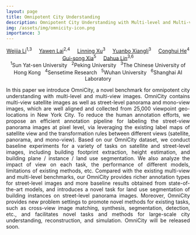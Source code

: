 ```yaml
---
layout: page
title: Omnipotent City Understanding
description: Omnipotent City Understanding with Multi-level and Multi-view Images
img: /assets/img/omnicity-icon.png
importance: 3
---
```





<center>
<td colspan="5" id="authors">
<a href="http://liweijia.github.io">Weijia Li</a><sup>1,3</sup> &nbsp;&nbsp;&nbsp;
<a href="https://liweijia.github.io/projects/building_3d/">Yawen Lai</a><sup>2,4</sup> &nbsp;&nbsp;&nbsp;
<a href="https://liweijia.github.io/projects/building_3d/">Linning Xu</a><sup>3</sup> &nbsp;&nbsp;&nbsp;
<a href="https://liweijia.github.io/projects/building_3d/">Yuanbo Xiangli</a><sup>3</sup> &nbsp;&nbsp;&nbsp;
<a href="https://liweijia.github.io/projects/building_3d/">Conghui He</a><sup>4</sup> &nbsp;&nbsp;&nbsp;
<a href="http://www.captain-whu.com/xia_En.html">Gui-song Xia</a><sup>5</sup> &nbsp;&nbsp;&nbsp;
<a href="https://dahua.site">Dahua Lin</a><sup>3,6</sup> &nbsp;&nbsp;&nbsp;
</td>
</center>

<center>
<td colspan="5" id="affiliation">
<sup>1</sup>Sun Yat-sen University &nbsp;
<sup>2</sup>Peking University &nbsp;
<sup>3</sup>The Chinese University of Hong Kong &nbsp;
<sup>4</sup>Sensetime Research &nbsp;
<sup>5</sup>Wuhan University &nbsp;
<sup>6</sup>Shanghai AI Laboratory

</td>
</center>



<div class="row">
    <div class="col-sm mt-3 mt-md-0">
        <img class="img-fluid rounded z-depth-1" src="{{ '/assets/img/omnicity-teasor.jpg' | relative_url }}" alt="" title="example image"/>
    </div>
</div>

<div class="caption">

</div>

<p style="text-align:justify; text-justify:inter-ideograph;">
In this paper we introduce OmniCity, a novel benchmark for omnipotent city understanding with multi-level and multi-view images. OmniCity contains multi-view satellite images as well as street-level panorama and mono-view images, which are well aligned and collected from 25,000 viewpoint geo-locations in New York City. To reduce the human annotation efforts, we propose an efficient annotation pipeline for labeling the street-view panorama images at pixel level, via leveraging the existing label maps of satellite view and the transformation rules between different views (satellite, panorama, and mono-view). Based on our OmniCity dataset, we conduct baseline experiments for a variety of tasks on satellite and street-level images, including building footprint extraction, height estimation, and building plane / instance / land use segmentation. We also analyze the impact of view on each task, the performance of different models, limitations of existing methods, etc. Compared with the existing multi-view and multi-level benchmarks, our OmniCity provides richer annotation types for street-level images and more baseline results obtained from state-of-the-art models, and introduces a novel task for land use segmentation of building instances on street-level panorama images. Moreover, OmniCity provides new problem settings to promote novel methods for existing tasks, such as cross-view image matching, synthesis, segmentation, detection, etc., and facilitates novel tasks and methods for large-scale city understanding, reconstruction, and simulation. OmniCity will be released soon.</p>
